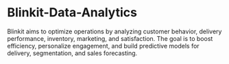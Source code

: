 # Blinkit-Data-Analytics
Blinkit aims to optimize operations by analyzing customer behavior, delivery performance, inventory, marketing, and satisfaction. The goal is to boost efficiency, personalize engagement, and build predictive models for delivery, segmentation, and sales forecasting.
